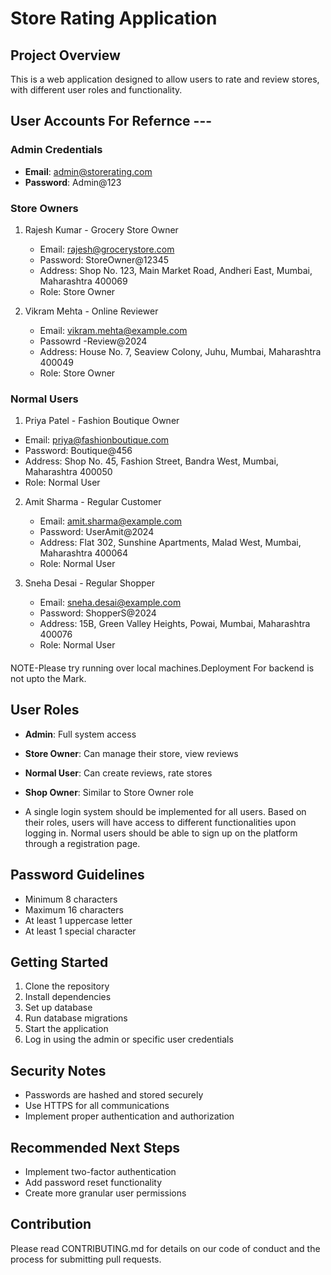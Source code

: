 # Store Rating Application

## Project Overview
This is a web application designed to allow users to rate and review stores, with different user roles and functionality.

## User Accounts For Refernce ---

### Admin Credentials
- **Email**: admin@storerating.com
- **Password**: Admin@123

### Store Owners
1. Rajesh Kumar - Grocery Store Owner
   - Email: rajesh@grocerystore.com
   - Password: StoreOwner@12345
   - Address: Shop No. 123, Main Market Road, Andheri East, Mumbai, Maharashtra 400069
   - Role: Store Owner

2. Vikram Mehta - Online Reviewer
   - Email: vikram.mehta@example.com
   - Passowrd -Review@2024
   - Address: House No. 7, Seaview Colony, Juhu, Mumbai, Maharashtra 400049
   - Role: Store Owner

### Normal Users
1.  Priya Patel - Fashion Boutique Owner
   - Email: priya@fashionboutique.com
   - Password: Boutique@456
   - Address: Shop No. 45, Fashion Street, Bandra West, Mumbai, Maharashtra 400050
   - Role: Normal User

2. Amit Sharma - Regular Customer
   - Email: amit.sharma@example.com
   - Password: UserAmit@2024
   - Address: Flat 302, Sunshine Apartments, Malad West, Mumbai, Maharashtra 400064
   - Role: Normal User

3. Sneha Desai - Regular Shopper
   - Email: sneha.desai@example.com
   - Password: ShopperS@2024
   - Address: 15B, Green Valley Heights, Powai, Mumbai, Maharashtra 400076
   - Role: Normal User

####
NOTE-Please try running over local machines.Deployment For backend is not upto the Mark.

## User Roles
- **Admin**: Full system access
- **Store Owner**: Can manage their store, view reviews
- **Normal User**: Can create reviews, rate stores
- **Shop Owner**: Similar to Store Owner role

- A single login system should be implemented for all users. Based on their roles, users will
have access to different functionalities upon logging in.
Normal users should be able to sign up on the platform through a registration page.

## Password Guidelines
- Minimum 8 characters
- Maximum 16 characters
- At least 1 uppercase letter
- At least 1 special character

## Getting Started
1. Clone the repository
2. Install dependencies
3. Set up database
4. Run database migrations
5. Start the application
6. Log in using the admin or specific user credentials

## Security Notes
- Passwords are hashed and stored securely
- Use HTTPS for all communications
- Implement proper authentication and authorization

## Recommended Next Steps
- Implement two-factor authentication
- Add password reset functionality
- Create more granular user permissions

## Contribution
Please read CONTRIBUTING.md for details on our code of conduct and the process for submitting pull requests.

